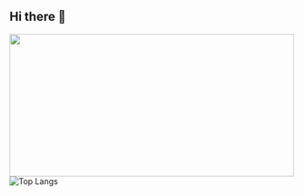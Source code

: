 ## Hi there 👋

<!--
**stsolaja/stsolaja** is a ✨ _special_ ✨ repository because its `README.md` (this file) appears on your GitHub profile.

Here are some ideas to get you started:

- 🔭 I’m currently working on ...
- 🌱 I’m currently learning ...
- 👯 I’m looking to collaborate on ...
- 🤔 I’m looking for help with ...
- 💬 Ask me about ...
- 📫 How to reach me: ...
- 😄 Pronouns: ...
- ⚡ Fun fact: ...
-->
<img src="https://github-readme-stats.vercel.app/api/top-langs/?username=stsolaja&layout=compact&theme=tokyonight" width="500" height="250">
<img src="https://github-readme-stats.vercel.app/api/top-langs?username=stsolaja&layout=compact&show_icons=true" alt="Top Langs" />
